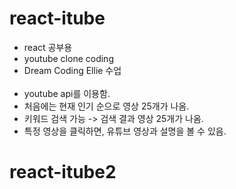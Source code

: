 # react-itube
- react 공부용
- youtube clone coding
- Dream Coding Ellie 수업
<br></br>
- youtube api를 이용함.
- 처음에는 현재 인기 순으로 영상 25개가 나옴.
- 키워드 검색 가능 -> 검색 결과 영상 25개가 나옴.
- 특정 영상을 클릭하면, 유튜브 영상과 설명을 볼 수 있음.
# react-itube2
